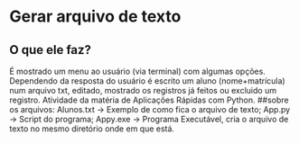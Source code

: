 # Gerar arquivo de texto
## O que ele faz?
É mostrado um menu ao usuário (via terminal) com algumas opções. Dependendo da resposta do usuário é escrito um aluno (nome+matrícula) num arquivo txt, editado, mostrado os registros já feitos ou excluido um registro.
Atividade da matéria de Aplicações Rápidas com Python.
##sobre os arquivos:
Alunos.txt -> Exemplo de como fica o arquivo de texto;
App.py -> Script do programa;
Appy.exe -> Programa Executável, cria o arquivo de texto no mesmo diretório onde em que está.
